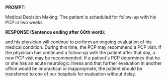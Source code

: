 **PROMPT:**

Medical Decision Making: The patient is scheduled for follow-up with his PCP in two weeks

**RESPONSE (Sentence ending after 60th word):**

and his physician will continue to perform an ongoing evaluation of his medical condition. During this time, the PCP may recommend a PCP visit. If the physician has continued a follow-up with the patient after that day, a new PCP visit may be recommended. If a patient's PCP determines that he or she has an acute neurologic illness and that further evaluation in another office would be impractical or inappropriate, the patient should be transferred to one of our hospitals for evaluation without delay. 